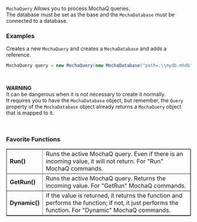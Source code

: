 ``MochaQuery`` Allows you to process MochaQ queries.<br>
The database must be set as the base and the ``MochaDatabase`` must be connected to a database.

### Examples
Creates a new ``MochaQuery`` and creates a ``MochaDatabase`` and adds a reference.
```C#
MochaQuery query = new MochaQuery(new MochaDatabase("path=.\\mydb.mhdb"));
```
<br>

<strong>WARNING</strong><br>
It can be dangerous when it is not necessary to create it normally.<br>
It requires you to have the ``MochaDatabase`` object, but remember, the ``Query`` property of the ``MochaDatabase`` object already returns a ``MochaQuery`` object that is mapped to it.

<br>

### Favorite Functions
<table border="1">
    <tr>
        <td><strong>Run()</strong></td>
        <td width="100%">Runs the active MochaQ query. Even if there is an incoming value, it will not return. For "Run" MochaQ commands.</td>
    </tr>
    <tr>
        <td><strong>GetRun()</strong></td>
        <td width="100%">Runs the active MochaQ query. Returns the incoming value. For "GetRun" MochaQ commands.</td>
    </tr>
    <tr>
        <td><strong>Dynamic()</strong></td>
        <td width="100%">If the value is returned, it returns the function and performs the function; if not, it just performs the function. For "Dynamic" MochaQ commands.</td>
    </tr>
</table>

